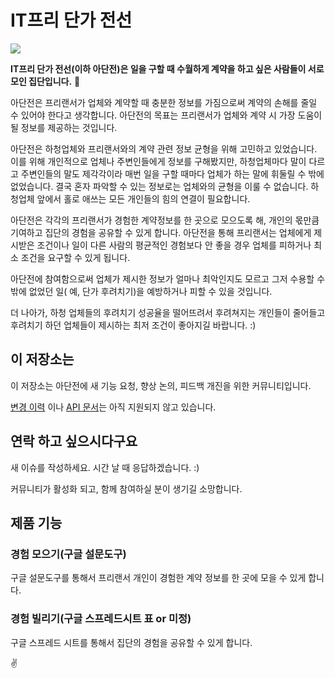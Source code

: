 # IT프리 단가 전선
<a href="https://zenhub.com"><img src="https://raw.githubusercontent.com/ZenHubIO/support/master/zenhub-badge.png"></a>

**IT프리 단가 전선(이하 아단전)은 일을 구할 때 수월하게 계약을 하고 싶은 사람들이 서로 모인 집단입니다.** 🎈 

아단전은 프리랜서가 업체와 계약할 때 충분한 정보를 가짐으로써 계약의 손해를 줄일 수 있어야 한다고 생각합니다. 아단전의 목표는 프리랜서가 업체와 계약 시 가장 도움이 될 정보를 제공하는 것입니다.

아단전은 하청업체와 프리랜서와의 계약 관련 정보 균형을 위해 고민하고 있었습니다. 이를 위해 개인적으로 업체나 주변인들에게 정보를 구해봤지만, 하청업체마다 말이 다르고 주변인들의 말도 제각각이라 매번 일을 구할 때마다 업체가 하는 말에 휘둘릴 수 밖에 없었습니다. 결국 혼자 파악할 수 있는 정보로는 업체와의 균형을 이룰 수 없습니다. 하청업체 앞에서 홀로 애쓰는 모든 개인들의 힘의 연결이 필요합니다.

아단전은 각각의 프리랜서가 경험한 계약정보를 한 곳으로 모으도록 해, 개인의 몫만큼 기여하고 집단의 경험을 공유할 수 있게 합니다. 아단전을 통해 프리랜서는 업체에게 제시받은 조건이나 일이 다른 사람의 평균적인 경험보다 안 좋을 경우 업체를 피하거나 최소 조건을 요구할 수 있게 됩니다.

아단전에 참여함으로써 업체가 제시한 정보가 얼마나 최악인지도 모르고 그저 수용할 수 밖에 없었던 일( 예, 단가 후려치기)을 예방하거나 피할 수 있을 것입니다.

더 나아가, 하청 업체들의 후려치기 성공율을 떨어뜨려서 후려쳐지는 개인들이 줄어들고 후려치기 하던 업체들이 제시하는 최저 조건이 좋아지길 바랍니다. :)

## 이 저장소는 

이 저장소는 아단전에 새 기능 요청, 향상 논의, 피드백 개진을 위한 커뮤니티입니다. 

[변경 이력](https://github.com/tool4Free/support/blob/master/CHANGELOG.md) 이나 [API 문서](https://github.com/tool4Free/API)는 아직 지원되지 않고 있습니다. 

## 연락 하고 싶으시다구요

새 이슈를 작성하세요. 시간 날 때 응답하겠습니다. :) 

커뮤니티가 활성화 되고, 함께 참여하실 분이 생기길 소망합니다.

## 제품 기능

### 경험 모으기(구글 설문도구)

구글 설문도구를 통해서 프리랜서 개인이 경험한 계약 정보를 한 곳에 모을 수 있게 합니다. 

### 경험 빌리기(구글 스프레드시트 표 or 미정)

구글 스프레드 시트를 통해서 집단의 경험을 공유할 수 있게 합니다. 

✌️ 

